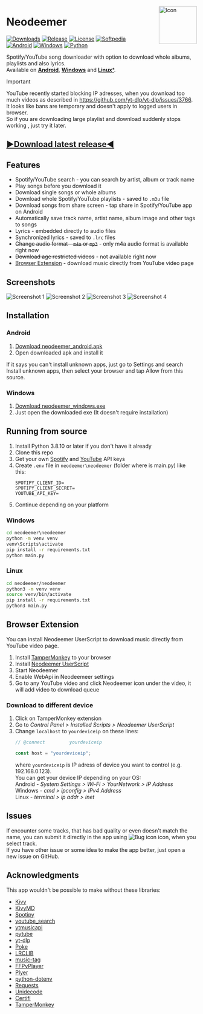 [<img src="neodeemer/data/icon.png" alt="Icon" height="100" align="right">](https://github.com/Tutislav/neodeemer/releases/latest)

# Neodeemer
[![Downloads](https://img.shields.io/github/downloads/Tutislav/neodeemer/total?label=Downloads)](https://github.com/Tutislav/neodeemer/releases/latest)
[![Release](https://img.shields.io/github/v/release/Tutislav/neodeemer?label=Release)](https://github.com/Tutislav/neodeemer/releases/latest)
[![License](https://img.shields.io/github/license/Tutislav/neodeemer?label=License)](https://github.com/Tutislav/neodeemer/blob/main/LICENSE)
[![Softpedia](https://img.shields.io/badge/Softpedia-Certified-limegreen)](https://www.softpedia.com/get/Internet/Download-Managers/Neodeemer.shtml#status)\
[![Android](https://img.shields.io/badge/Android-%3E%3D%205.0-mediumseagreen?logo=android&logoColor=mediumseagreen)](#installation)
[![Windows](https://img.shields.io/badge/Windows-%3E%3D%208-deepskyblue?logo=windows&logoColor=deepskyblue)](#installation)
[![Python](https://img.shields.io/badge/Python-%3E%3D%203.8-steelblue?logo=python&logoColor=steelblue)](#running-from-source)

Spotify/YouTube song downloader with option to download whole albums, playlists and also lyrics.\
Available on [**Android**](#installation), [**Windows**](#installation) and [**Linux***](#running-from-source "You must run it from source").

> [!IMPORTANT]
> YouTube recently started blocking IP adresses, when you download too much videos as described in https://github.com/yt-dlp/yt-dlp/issues/3766. \
> It looks like bans are temporary and doesn't apply to logged users in browser.\
> So if you are downloading large playlist and download suddenly stops working , just try it later.

## **[▶Download latest release◀](https://github.com/Tutislav/neodeemer/releases/latest)**

## Features
- Spotify/YouTube search - you can search by artist, album or track name
- Play songs before you download it
- Download single songs or whole albums
- Download whole Spotify/YouTube playlists - saved to `.m3u` file
- Download songs from share screen - tap share in Spotify/YouTube app on Android
- Automatically save track name, artist name, album image and other tags to songs
- Lyrics - embedded directly to audio files
- Synchronized lyrics - saved to `.lrc` files
- ~~Change audio format - `m4a` or `mp3`~~ - only m4a audio format is available right now
- ~~Download age restricted videos~~ - not available right now
- [Browser Extension](#browser-extension) - download music directly from YouTube video page

## Screenshots
<picture>
    <source media="(prefers-color-scheme: light)" srcset="img/neodeemer_screenshot_1_light.jpg">
    <img src="img/neodeemer_screenshot_1.jpg" alt="Screenshot 1">
</picture>
<picture>
    <source media="(prefers-color-scheme: light)" srcset="img/neodeemer_screenshot_2_light.jpg">
    <img src="img/neodeemer_screenshot_2.jpg" alt="Screenshot 2">
</picture>
<picture>
    <source media="(prefers-color-scheme: light)" srcset="img/neodeemer_screenshot_3_light.jpg">
    <img src="img/neodeemer_screenshot_3.jpg" alt="Screenshot 3">
</picture>
<picture>
    <source media="(prefers-color-scheme: light)" srcset="img/neodeemer_screenshot_4_light.jpg">
    <img src="img/neodeemer_screenshot_4.jpg" alt="Screenshot 4">
</picture>

## Installation
### Android
1. [Download neodeemer_android.apk](https://github.com/Tutislav/neodeemer/releases/latest)
2. Open downloaded apk and install it

If it says you can't install unknown apps, just go to Settings and search Install unknown apps, then select your browser and tap Allow from this source.
### Windows
1. [Download neodeemer_windows.exe](https://github.com/Tutislav/neodeemer/releases/latest)
2. Just open the downloaded exe (It doesn't require installation)

## Running from source
1. Install Python 3.8.10 or later if you don't have it already
2. Clone this repo
3. Get your own [Spotify](https://developer.spotify.com/dashboard/) and [YouTube](https://developers.google.com/youtube/v3/getting-started) API keys
4. Create `.env` file in `neodeemer\neodeemer` (folder where is main.py) like this:
    ```dotenv
    SPOTIPY_CLIENT_ID=
    SPOTIPY_CLIENT_SECRET=
    YOUTUBE_API_KEY=
    ```
5. Continue depending on your platform
### Windows
```cmd
cd neodeemer\neodeemer
python -m venv venv
venv\Scripts\activate
pip install -r requirements.txt
python main.py
```
### Linux
```bash
cd neodeemer/neodeemer
python3 -m venv venv
source venv/bin/activate
pip install -r requirements.txt
python3 main.py
```

## Browser Extension
You can install Neodeemer UserScript to download music directly from YouTube video page.
1. Install [TamperMonkey](https://chrome.google.com/webstore/detail/tampermonkey/dhdgffkkebhmkfjojejmpbldmpobfkfo) to your browser
2. Install [Neodeemer UserScript](https://raw.githubusercontent.com/Tutislav/neodeemer/main/neodeemer/utils/userscript.user.js)
3. Start Neodeemer
4. Enable WebApi in Neodeemeer settings
5. Go to any YouTube video and click Neodeemer icon under the video, it will add video to download queue
### Download to different device
1. Click on TamperMonkey extension
2. Go to *Control Panel > Installed Scripts > Neodeemer UserScript*
3. Change `localhost` to `yourdeviceip` on these lines:
    ```js
    // @connect         yourdeviceip
    ```
    ```js
    const host = "yourdeviceip";
    ```
    where `yourdeviceip` is IP adress of device you want to control (e.g. 192.168.0.123).\
    You can get your device IP depending on your OS:\
    Android - *System Settings > Wi-Fi > YourNetwork > IP Address*\
    Windows - *cmd > ipconfig > IPv4 Address*\
    Linux - *terminal > ip addr > inet*

## Issues
If encounter some tracks, that has bad quality or even doesn't match the name, you can submit it directly in the app using
<picture>
    <source media="(prefers-color-scheme: light)" srcset="img/bug_outline_light.png">
    <img src="img/bug_outline.png" alt="Bug icon">
</picture>
icon, when you select track.\
If you have other issue or some idea to make the app better, just open a new issue on GitHub.

## Acknowledgments
This app wouldn't be possible to make without these libraries:
- [Kivy](https://kivy.org/)
- [KivyMD](https://github.com/kivymd/KivyMD)
- [Spotipy](https://github.com/plamere/spotipy)
- [youtube_search](https://github.com/joetats/youtube_search)
- [ytmusicapi](https://github.com/sigma67/ytmusicapi)
- [pytube](https://github.com/pytube/pytube)
- [yt-dlp](https://github.com/yt-dlp/yt-dlp)
- [Poke](https://github.com/ashley0143/poke)
- [LRCLIB](https://github.com/tranxuanthang/lrclib)
- [music-tag](https://github.com/KristoforMaynard/music-tag)
- [FFPyPlayer](https://github.com/matham/ffpyplayer)
- [Plyer](https://github.com/kivy/plyer)
- [python-dotenv](https://github.com/theskumar/python-dotenv)
- [Requests](https://github.com/psf/requests)
- [Unidecode](https://github.com/avian2/unidecode)
- [Certifi](https://github.com/certifi/python-certifi)
- [TamperMonkey](https://www.tampermonkey.net/)